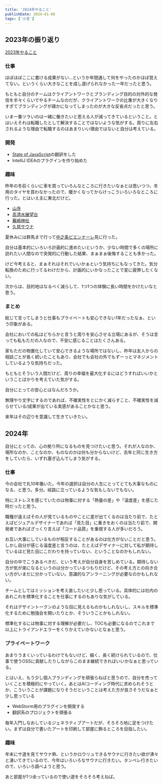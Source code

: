 ```yaml
---
title: '2024年やること'
publishDate: 2024-01-08
tags: ['小言']
---
```


## 2023年の振り返り

[2023年やること](/blog/2023年やること/)

### 仕事

ほぼほぼここに書ける成果がない…というか年間通して何をやったのかほぼ覚えてない。というくらい大きなことを成し遂げられなかった一年だったと思う。

もともと自分のチームはクライアントワークとブランディング目的の対外的な発信を半々くらいでやるチームなのだが、クライアントワークの比重が大きくなりすぎてブランディングが疎かになってしまったのが大きな反省点だったと思う。

いま一番ツラいのは一緒に働きたいと思える人が減ってきているということ。とはいえそれは転職したとして解決することではないような気がする。周りに左右されるような理由で転職するのはあまりいい理由ではないと自分は考えている。

### 開発

*   [State of JavaScript](https://stateofjs.com/ja-JP/)の翻訳をした
*   IntelliJ IDEAのプラグインを作り始めた

### 趣味

昨年の冬前くらいに車を買っていろんなところに行きたいなぁとは思いつつ、冬用のタイヤを買わなかったので、暖かくなってからけっこういろいろなところに行った。とはいえ主に東北だけど。

*   [山寺](https://www.yamaderakankou.com/)
*   [高清水展望台](https://www.tohokukanko.jp/attractions/detail_1005720.html)
*   [蕪嶋神社](https://visithachinohe.com/spot/kabushima-jinja/)
*   [久慈サウナ](https://sauna-ikitai.com/saunas/458)

夏休みには群馬まで行って[中之条ビエンナーレ](/blog/中之条ビエンナーレ/)見に行った。

自分は基本的にいろいろ計画的に進めたいというか、少ない時間で多くの場所に訪れたい人間なので突発的に行動した結果、まぁまぁ後悔することも多かった。

けど今考えると、まぁそれはそれでいいかぁという気持ちにもなってきた。気分転換のために行ってるわけだから、計画的にいかなったことで変に疲弊したくない。

次からは、目的地はなるべく減らして、1つ1つの体験に長い時間をかけたいなと思う。

### まとめ

総じて言ってしまうと仕事もプライベートも安心できない1年だったなぁ、という印象がある。

会社においての私はどちらかと言うと周りを安心させる立場にあるが、そうは言っても私もただの人なので、不安に感じることはたくさんある。

家もただの物置化していて安心できるような場所ではないし、昨年は友人からの相談ごとが長く続いたこともあり、会社でも会社の外でもずーっとマネジメントしているような気持ちだった。

もともとそういう人間だけど、周りの幸福を最大化するにはどうすればいいかということばかりを考えていた気がする。

自分にとっての安心とはなんだろうか。

無理やり文字にするのであれば、不確実性をとにかく減らすこと、不確実性を減らせている/成果が出ている実感があることかなと思う。

来年はその辺りを意識して生きていきたい。

## 2024年

自分にとっての、心の拠り所になるものを見つけたいと思う。それが人なのか、場所なのか、ことなのか、ものなのかは何も分からないけど、去年と同じ生き方をしていたら、いずれ塞ぎ込んでしまう気がする。

### 仕事

今の会社で丸10年働いた。今年の選択は自分の人生にとってとても大事なものになる、と思う。多分。岐路に立っているような気もしないでもない。

特にストレスを感じていたのは物事に対する「熱量の差」や「温度差」を感じた時だったと思う。

職種が違えばその人が見ているものやことに差が出てくるのは当たり前で、たとえばビジュアルデザイナーであれば「見た目」に重きをおくのは当たり前で、開発者であればざっくり言えば「コード品質」を重視する人が多いだろう。

お互い大事にしているものが相反することがあるのは仕方がないことだと思う。しかし自分が感じる温度差と言うのは、たとえばデザイナーに対して私が期待しているほど見た目にこだわりを持っていない、ということなのかもしれない。

自分の中でこうあるべきだ、という考えが自分自身を苦しめている。期待しない方が気が楽になるというのは分かっているつもりだけど、その考え方との向き合い方がいまだに分かっていない。意識的なアンラーニングが必要なのかもしれない。

チームとしてはミッションを考え直したいと少し思っている。具体的には社内のあれこれを標準化することを仕事にするのもありな気がしている。

それはデザイントークンのような目に見えるものかもしれないし、スキルを標準化するために勉強会を開いたりとか、そういうことかもしれない。

標準化するには物事に対する理解が必要だし、TOCも必要になるのでこれまで以上にトライアンドエラーをくりかえていかないとなぁと思う。

### プライベートワーク

あまりうまくいっているわけでもないけど、細く、長く続けられているので、仕事で使うOSSに貢献したりしながらこのまま継続できればいいかなぁと思っている。

とはいえ、もう少し個人ブランディングを頑張らねばと思うので、自分を売っていくことを積極的にやっていく。あとはAIコーディング時代に求められそうとか、こういうことが課題になりそうだということは考えた方が良さそうだなぁと少し思っている

*   WebStorm用のプラグインを開発する
*   翻訳系のプロジェクトを頑張る

毎年入門しなおしているジェネラティブアートだが、そろそろ地に足をつけたい。まずは自分で書いたアートを印刷して部屋に飾るところを目指したい。

### 趣味

年末にサ道を見てサウナ熱、というかロウリュできるサウナに行きたい欲が沸々と湧いてきているので、今年はいろいろなサウナに行きたい。タンペレ行きたいので、いろいろ調べようと思う。

あと部屋が1つ余っているので使い道をそろそろ考えねば。
